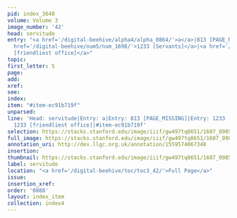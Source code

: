 ```yaml
---
pid: index_3640
volume: Volume 3
image_number: '42'
head: servitude
entry: "<a href='/digital-beehive/alpha4/alpha_0864/'>a</a>|813 [PAGE_MISSING]|<a
  href='/digital-beehive/num5/num_1698/'>1233 [Servants]</a>|<a href='/digital-beehive/num5/num_1699/'>1233
  [friendliest office]</a>"
topic:
first_letter: S
page:
add:
xref:
see:
index:
item: "#item-ec91b719f"
unparsed:
line: 'Head: servitude|Entry: a|Entry: 813 [PAGE_MISSING]|Entry: 1233 [Servants]|Entry:
  1233 [friendliest office]|#item-ec91b719f'
selection: https://stacks.stanford.edu/image/iiif/gw497tq8651/1607_0985/1096,1324,726,142/full/0/default.jpg
full_image: https://stacks.stanford.edu/image/iiif/gw497tq8651/1607_0985/full/full/0/default.jpg
annotation_uri: http://dev.llgc.org.uk/annotation/1559574067348
insertion:
thumbnail: https://stacks.stanford.edu/image/iiif/gw497tq8651/1607_0985/1096,1324,726,142/150,/0/default.jpg
label: servitude
location: "<a href='/digital-beehive/toc/toc3_42/'>Full Page</a>"
issue:
insertion_xref:
order: '0888'
layout: index_item
collection: index4
---
```

